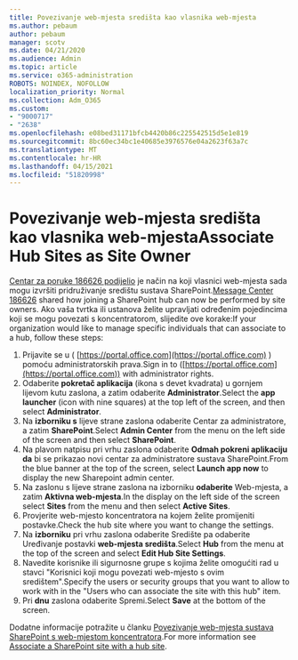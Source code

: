 ```yaml
---
title: Povezivanje web-mjesta središta kao vlasnika web-mjesta
ms.author: pebaum
author: pebaum
manager: scotv
ms.date: 04/21/2020
ms.audience: Admin
ms.topic: article
ms.service: o365-administration
ROBOTS: NOINDEX, NOFOLLOW
localization_priority: Normal
ms.collection: Adm_O365
ms.custom:
- "9000717"
- "2638"
ms.openlocfilehash: e08bed31171bfcb4420b86c225542515d5e1e819
ms.sourcegitcommit: 8bc60ec34bc1e40685e3976576e04a2623f63a7c
ms.translationtype: MT
ms.contentlocale: hr-HR
ms.lasthandoff: 04/15/2021
ms.locfileid: "51820998"
---
```

# <a name="associate-hub-sites-as-site-owner"></a><span data-ttu-id="bda54-102">Povezivanje web-mjesta središta kao vlasnika web-mjesta</span><span class="sxs-lookup"><span data-stu-id="bda54-102">Associate Hub Sites as Site Owner</span></span>

<span data-ttu-id="bda54-103">[Centar za poruke 186626 podijelio](https://admin.microsoft.com/Adminportal/Home?source=applauncher#/MessageCenter?id=MC186626) je način na koji vlasnici web-mjesta sada mogu izvršiti pridruživanje središtu sustava SharePoint.</span><span class="sxs-lookup"><span data-stu-id="bda54-103">[Message Center 186626](https://admin.microsoft.com/Adminportal/Home?source=applauncher#/MessageCenter?id=MC186626) shared how joining a SharePoint hub can now be performed by site owners.</span></span> <span data-ttu-id="bda54-104">Ako vaša tvrtka ili ustanova želite upravljati određenim pojedincima koji se mogu povezati s koncentratorom, slijedite ove korake:</span><span class="sxs-lookup"><span data-stu-id="bda54-104">If your organization would like to manage specific individuals that can associate to a hub, follow these steps:</span></span> 

1. <span data-ttu-id="bda54-105">Prijavite se u ( [https://portal.office.com](https://portal.office.com) ) pomoću administratorskih prava.</span><span class="sxs-lookup"><span data-stu-id="bda54-105">Sign in to ([https://portal.office.com](https://portal.office.com)) with administrator rights.</span></span>
2. <span data-ttu-id="bda54-106">Odaberite **pokretač aplikacija** (ikona s devet kvadrata) u gornjem lijevom kutu zaslona, a zatim odaberite **Administrator**.</span><span class="sxs-lookup"><span data-stu-id="bda54-106">Select the **app launcher** (icon with nine squares) at the top left of the screen, and then select **Administrator**.</span></span>
3. <span data-ttu-id="bda54-107">Na **izborniku s** lijeve strane zaslona odaberite Centar za administratore, a zatim **SharePoint**.</span><span class="sxs-lookup"><span data-stu-id="bda54-107">Select **Admin Center** from the menu on the left side of the screen and then select **SharePoint**.</span></span>
4. <span data-ttu-id="bda54-108">Na plavom natpisu pri vrhu zaslona odaberite **Odmah pokreni aplikaciju da** bi se prikazao novi centar za administratore sustava SharePoint.</span><span class="sxs-lookup"><span data-stu-id="bda54-108">From the blue banner at the top of the screen, select **Launch app now** to display the new Sharepoint admin center.</span></span>
5. <span data-ttu-id="bda54-109">Na zaslonu s lijeve strane zaslona na izborniku **odaberite** Web-mjesta, a zatim **Aktivna web-mjesta**.</span><span class="sxs-lookup"><span data-stu-id="bda54-109">In the display on the left side of the screen select **Sites** from the menu and then select **Active Sites**.</span></span>
6. <span data-ttu-id="bda54-110">Provjerite web-mjesto koncentratora na kojem želite promijeniti postavke.</span><span class="sxs-lookup"><span data-stu-id="bda54-110">Check the hub site where you want to change the settings.</span></span>
7. <span data-ttu-id="bda54-111">Na **izborniku** pri vrhu zaslona odaberite Središte pa odaberite Uređivanje postavki **web-mjesta središta**.</span><span class="sxs-lookup"><span data-stu-id="bda54-111">Select **Hub** from the menu at the top of the screen and select **Edit Hub Site Settings**.</span></span>
8. <span data-ttu-id="bda54-112">Navedite korisnike ili sigurnosne grupe s kojima želite omogućiti rad u stavci "Korisnici koji mogu povezati web-mjesto s ovim središtem".</span><span class="sxs-lookup"><span data-stu-id="bda54-112">Specify the users or security groups that you want to allow to work with in the "Users who can associate the site with this hub" item.</span></span>
9. <span data-ttu-id="bda54-113">Pri **dnu** zaslona odaberite Spremi.</span><span class="sxs-lookup"><span data-stu-id="bda54-113">Select **Save** at the bottom of the screen.</span></span>

<span data-ttu-id="bda54-114">Dodatne informacije potražite u članku [Povezivanje web-mjesta sustava SharePoint s web-mjestom koncentratora](https://support.office.com/article/associate-a-sharepoint-site-with-a-hub-site-ae0009fd-af04-4d3d-917d-88edb43efc05).</span><span class="sxs-lookup"><span data-stu-id="bda54-114">For more information see [Associate a SharePoint site with a hub site](https://support.office.com/article/associate-a-sharepoint-site-with-a-hub-site-ae0009fd-af04-4d3d-917d-88edb43efc05).</span></span> 